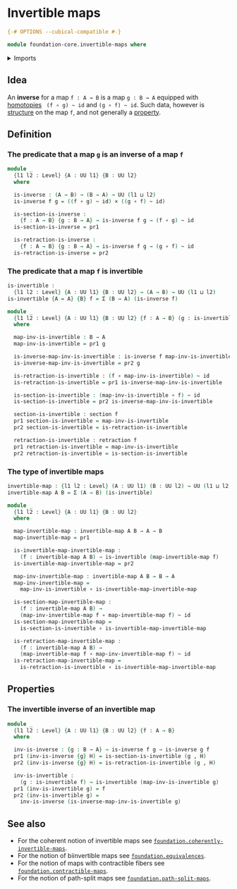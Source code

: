 # Invertible maps

```agda
{-# OPTIONS --cubical-compatible #-}

module foundation-core.invertible-maps where
```

<details><summary>Imports</summary>

```agda
open import foundation.dependent-pair-types
open import foundation.universe-levels

open import foundation-core.cartesian-product-types
open import foundation-core.function-types
open import foundation-core.homotopies
open import foundation-core.retractions
open import foundation-core.sections
```

</details>

## Idea

An **inverse** for a map `f : A → B` is a map `g : B → A` equipped with
[homotopies](foundation-core.homotopies.md) ` (f ∘ g) ~ id` and `(g ∘ f) ~ id`.
Such data, however is [structure](foundation.structure.md) on the map `f`, and
not generally a [property](foundation-core.propositions.md).

## Definition

### The predicate that a map `g` is an inverse of a map `f`

```agda
module _
  {l1 l2 : Level} {A : UU l1} {B : UU l2}
  where

  is-inverse : (A → B) → (B → A) → UU (l1 ⊔ l2)
  is-inverse f g = ((f ∘ g) ~ id) × ((g ∘ f) ~ id)

  is-section-is-inverse :
    {f : A → B} {g : B → A} → is-inverse f g → (f ∘ g) ~ id
  is-section-is-inverse = pr1

  is-retraction-is-inverse :
    {f : A → B} {g : B → A} → is-inverse f g → (g ∘ f) ~ id
  is-retraction-is-inverse = pr2
```

### The predicate that a map `f` is invertible

```agda
is-invertible :
  {l1 l2 : Level} {A : UU l1} {B : UU l2} → (A → B) → UU (l1 ⊔ l2)
is-invertible {A = A} {B} f = Σ (B → A) (is-inverse f)

module _
  {l1 l2 : Level} {A : UU l1} {B : UU l2} {f : A → B} (g : is-invertible f)
  where

  map-inv-is-invertible : B → A
  map-inv-is-invertible = pr1 g

  is-inverse-map-inv-is-invertible : is-inverse f map-inv-is-invertible
  is-inverse-map-inv-is-invertible = pr2 g

  is-retraction-is-invertible : (f ∘ map-inv-is-invertible) ~ id
  is-retraction-is-invertible = pr1 is-inverse-map-inv-is-invertible

  is-section-is-invertible : (map-inv-is-invertible ∘ f) ~ id
  is-section-is-invertible = pr2 is-inverse-map-inv-is-invertible

  section-is-invertible : section f
  pr1 section-is-invertible = map-inv-is-invertible
  pr2 section-is-invertible = is-retraction-is-invertible

  retraction-is-invertible : retraction f
  pr1 retraction-is-invertible = map-inv-is-invertible
  pr2 retraction-is-invertible = is-section-is-invertible
```

### The type of invertible maps

```agda
invertible-map : {l1 l2 : Level} (A : UU l1) (B : UU l2) → UU (l1 ⊔ l2)
invertible-map A B = Σ (A → B) (is-invertible)

module _
  {l1 l2 : Level} {A : UU l1} {B : UU l2}
  where

  map-invertible-map : invertible-map A B → A → B
  map-invertible-map = pr1

  is-invertible-map-invertible-map :
    (f : invertible-map A B) → is-invertible (map-invertible-map f)
  is-invertible-map-invertible-map = pr2

  map-inv-invertible-map : invertible-map A B → B → A
  map-inv-invertible-map =
    map-inv-is-invertible ∘ is-invertible-map-invertible-map

  is-section-map-invertible-map :
    (f : invertible-map A B) →
    (map-inv-invertible-map f ∘ map-invertible-map f) ~ id
  is-section-map-invertible-map =
    is-section-is-invertible ∘ is-invertible-map-invertible-map

  is-retraction-map-invertible-map :
    (f : invertible-map A B) →
    (map-invertible-map f ∘ map-inv-invertible-map f) ~ id
  is-retraction-map-invertible-map =
    is-retraction-is-invertible ∘ is-invertible-map-invertible-map
```

## Properties

### The invertible inverse of an invertible map

```agda
module _
  {l1 l2 : Level} {A : UU l1} {B : UU l2} {f : A → B}
  where

  inv-is-inverse : {g : B → A} → is-inverse f g → is-inverse g f
  pr1 (inv-is-inverse {g} H) = is-section-is-invertible (g , H)
  pr2 (inv-is-inverse {g} H) = is-retraction-is-invertible (g , H)

  inv-is-invertible :
    (g : is-invertible f) → is-invertible (map-inv-is-invertible g)
  pr1 (inv-is-invertible g) = f
  pr2 (inv-is-invertible g) =
    inv-is-inverse (is-inverse-map-inv-is-invertible g)
```

## See also

- For the coherent notion of invertible maps see
  [`foundation.coherently-invertible-maps`](foundation.coherently-invertible-maps.md).
- For the notion of biinvertible maps see
  [`foundation.equivalences`](foundation.equivalences.md).
- For the notion of maps with contractible fibers see
  [`foundation.contractible-maps`](foundation.contractible-maps.md).
- For the notion of path-split maps see
  [`foundation.path-split-maps`](foundation.path-split-maps.md).
